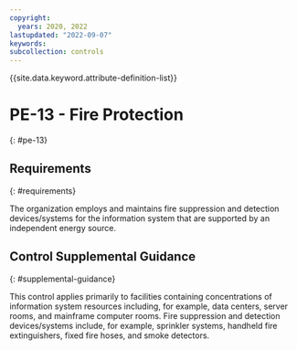 ```yaml
---
copyright:
  years: 2020, 2022
lastupdated: "2022-09-07"
keywords: 
subcollection: controls
---
```



{{site.data.keyword.attribute-definition-list}}


# PE-13 - Fire Protection
{: #pe-13}

## Requirements
{: #requirements}

The organization employs and maintains fire suppression and detection devices/systems for the information system that are supported by an independent energy source.

## Control Supplemental Guidance
{: #supplemental-guidance}

This control applies primarily to facilities containing concentrations of information system resources including, for example, data centers, server rooms, and mainframe computer rooms. Fire suppression and detection devices/systems include, for example, sprinkler systems, handheld fire extinguishers, fixed fire hoses, and smoke detectors.



